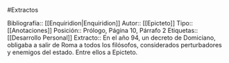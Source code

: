 #Extractos 

Bibliografía:: [[Enquiridion|Enquiridion]]
Autor:: [[Epicteto]]
Tipo:: [[Anotaciones]]
Posición:: Prólogo, Página 10, Párrafo 2
Etiquetas:: [[Desarrollo Personal]]
Extracto:: En el año 94, un decreto de Domiciano, obligaba a salir de Roma a todos los filósofos, considerados perturbadores y enemigos del estado. Entre ellos a Epicteto.
